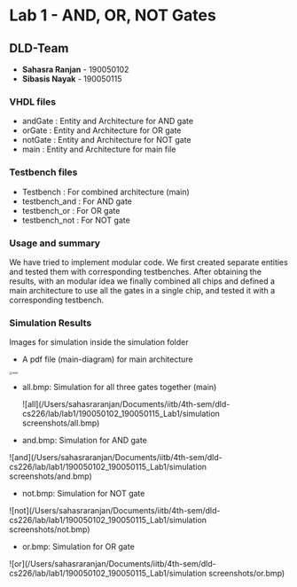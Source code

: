 # Lab 1 - AND, OR, NOT Gates

## DLD-Team

- **Sahasra Ranjan** - 190050102
- **Sibasis Nayak** - 190050115



### VHDL files

- andGate : Entity and Architecture for AND gate
- orGate : Entity and Architecture for OR gate
- notGate : Entity and Architecture for NOT gate
- main : Entity and Architecture for main file



### Testbench files

- Testbench : For combined architecture (main) 
- testbench_and : For AND gate
- testbench_or : For OR gate
- testbench_not : For NOT gate



###  Usage and summary 

We have tried to implement modular code. We first created separate entities and tested them with corresponding testbenches. After obtaining the results, with an modular idea we finally combined all chips and defined a main architecture to use all the gates in a single chip, and tested it with a corresponding testbench.



### Simulation Results

Images for simulation inside the simulation folder

- A pdf file (main-diagram) for main architecture 

<img src="/Users/sahasraranjan/Documents/iitb/4th-sem/dld-cs226/lab/lab1/190050102_190050115_Lab1/simulation screenshots/main.png" alt="main" style="zoom:33%;" />

- all.bmp: Simulation for all three gates together (main)

  ![all](/Users/sahasraranjan/Documents/iitb/4th-sem/dld-cs226/lab/lab1/190050102_190050115_Lab1/simulation screenshots/all.bmp)

- and.bmp: Simulation for AND gate

![and](/Users/sahasraranjan/Documents/iitb/4th-sem/dld-cs226/lab/lab1/190050102_190050115_Lab1/simulation screenshots/and.bmp)

- not.bmp: Simulation for NOT gate

![not](/Users/sahasraranjan/Documents/iitb/4th-sem/dld-cs226/lab/lab1/190050102_190050115_Lab1/simulation screenshots/not.bmp)

- or.bmp: Simulation for OR gate

![or](/Users/sahasraranjan/Documents/iitb/4th-sem/dld-cs226/lab/lab1/190050102_190050115_Lab1/simulation screenshots/or.bmp)


